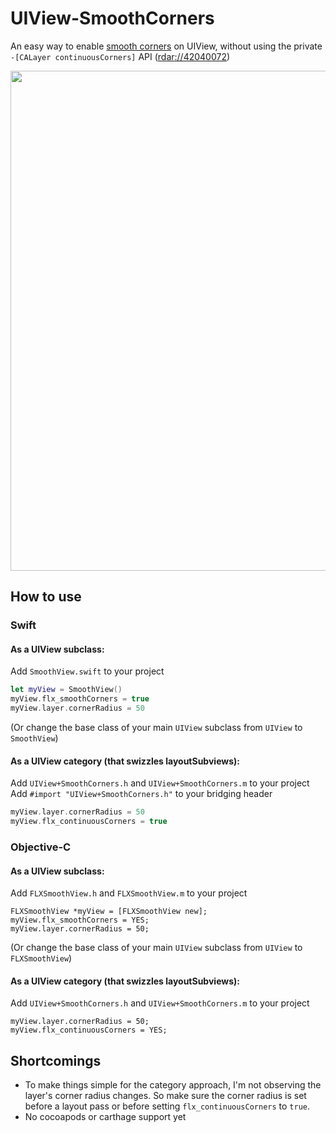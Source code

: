 # UIView-SmoothCorners
An easy way to enable [smooth corners](https://hackernoon.com/apples-icons-have-that-shape-for-a-very-good-reason-720d4e7c8a14) on UIView, without using the private `-[CALayer continuousCorners]` API ([rdar://42040072](https://openradar.appspot.com/42040072))

<image height=800 src="https://dsc.cloud/felix/Simulator-Screen-Shot-iPhone-X-2019-03-17-at-20.40.05.png">

## How to use

### Swift
#### As a UIView subclass: 
Add `SmoothView.swift` to your project
```swift
let myView = SmoothView()
myView.flx_smoothCorners = true
myView.layer.cornerRadius = 50
```
(Or change the base class of your main `UIView` subclass from `UIView` to `SmoothView`)

#### As a UIView category (that swizzles layoutSubviews):
Add `UIView+SmoothCorners.h` and `UIView+SmoothCorners.m` to your project
Add `#import "UIView+SmoothCorners.h"` to your bridging header
```swift
myView.layer.cornerRadius = 50
myView.flx_continuousCorners = true
```

### Objective-C
#### As a UIView subclass: 
Add `FLXSmoothView.h` and `FLXSmoothView.m` to your project
```objc
FLXSmoothView *myView = [FLXSmoothView new];
myView.flx_smoothCorners = YES;
myView.layer.cornerRadius = 50;
```
(Or change the base class of your main `UIView` subclass from `UIView` to `FLXSmoothView`)

#### As a UIView category (that swizzles layoutSubviews):
Add `UIView+SmoothCorners.h` and `UIView+SmoothCorners.m` to your project
```objc
myView.layer.cornerRadius = 50;
myView.flx_continuousCorners = YES;
```

## Shortcomings
- To make things simple for the category approach, I'm not observing the layer's corner radius changes. So make sure the corner radius is set before a layout pass or before setting `flx_continuousCorners` to `true`.
- No cocoapods or carthage support yet 
